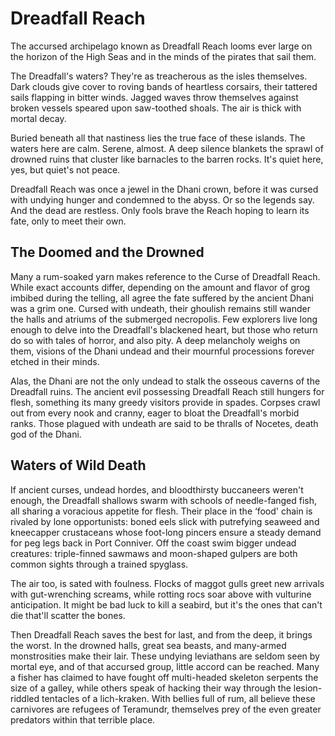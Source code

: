 # Dreadfall Reach

The accursed archipelago known as Dreadfall Reach looms ever large on the horizon of the High Seas and in the minds of the pirates that sail them.

The Dreadfall's waters? They're as treacherous as the isles themselves. Dark clouds give cover to roving bands of heartless corsairs, their tattered sails flapping in bitter winds. Jagged waves throw themselves against broken vessels speared upon saw-toothed shoals. The air is thick with mortal decay.

Buried beneath all that nastiness lies the true face of these islands. The waters here are calm. Serene, almost. A deep silence blankets the sprawl of drowned ruins that cluster like barnacles to the barren rocks. It's quiet here, yes, but quiet's not peace.

Dreadfall Reach was once a jewel in the Dhani crown, before it was cursed with undying hunger and condemned to the abyss. Or so the legends say. And the dead are restless. Only fools brave the Reach hoping to learn its fate, only to meet their own.

## The Doomed and the Drowned

Many a rum-soaked yarn makes reference to the Curse of Dreadfall Reach. While exact accounts differ, depending on the amount and flavor of grog imbibed during the telling, all agree the fate suffered by the ancient Dhani was a grim one. Cursed with undeath, their ghoulish remains still wander the halls and atriums of the submerged necropolis. Few explorers live long enough to delve into the Dreadfall's blackened heart, but those who return do so with tales of horror, and also pity. A deep melancholy weighs on them, visions of the Dhani undead and their mournful processions forever etched in their minds.

Alas, the Dhani are not the only undead to stalk the osseous caverns of the Dreadfall ruins. The ancient evil possessing Dreadfall Reach still hungers for flesh, something its many greedy visitors provide in spades. Corpses crawl out from every nook and cranny, eager to bloat the Dreadfall's morbid ranks. Those plagued with undeath are said to be thralls of Nocetes, death god of the Dhani.

## Waters of Wild Death

If ancient curses, undead hordes, and bloodthirsty buccaneers weren't enough, the Dreadfall shallows swarm with schools of needle-fanged fish, all sharing a voracious appetite for flesh. Their place in the ‘food' chain is rivaled by lone opportunists: boned eels slick with putrefying seaweed and kneecapper crustaceans whose foot-long pincers ensure a steady demand for peg legs back in Port Conniver. Off the coast swim bigger undead creatures: triple-finned sawmaws and moon-shaped gulpers are both common sights through a trained spyglass.

The air too, is sated with foulness. Flocks of maggot gulls greet new arrivals with gut-wrenching screams, while rotting rocs soar above with vulturine anticipation. It might be bad luck to kill a seabird, but it's the ones that can't die that'll scatter the bones.

Then Dreadfall Reach saves the best for last, and from the deep, it brings the worst. In the drowned halls, great sea beasts, and many-armed monstrosities make their lair. These undying leviathans are seldom seen by mortal eye, and of that accursed group, little accord can be reached. Many a fisher has claimed to have fought off multi-headed skeleton serpents the size of a galley, while others speak of hacking their way through the lesion-riddled tentacles of a lich-kraken. With bellies full of rum, all believe these carnivores are refugees of Teramundr, themselves prey of the even greater predators within that terrible place.
